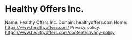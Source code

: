 
# Healthy Offers Inc.

Name: Healthy Offers Inc.
Domain: healthyoffers.com
Home: https://www.healthyoffers.com/
Privacy_policy: https://www.healthyoffers.com/content/privacy-policy
